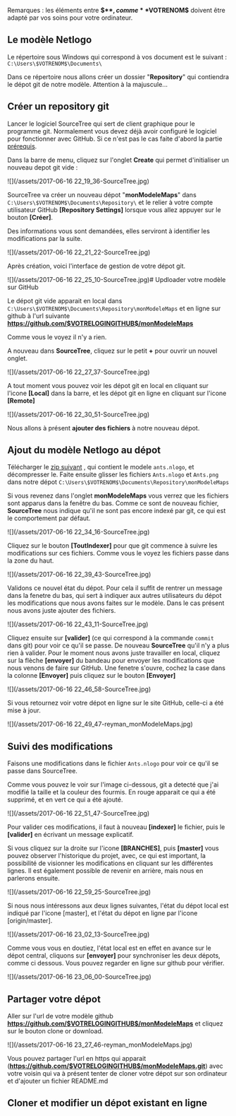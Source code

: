 
Remarques : les éléments entre **$$**, comme **$VOTRENOM$** doivent être adapté par vos soins pour votre ordinateur.

## Le modèle Netlogo

 Le répertoire sous Windows qui correspond à vos document est le suivant : `C:\Users\$VOTRENOM$\Documents\` 

Dans ce répertoire nous allons créer un dossier "**Repository**" qui contiendra le dépot git de notre modèle. Attention à la majuscule...

## Créer un repository git 

Lancer le logiciel SourceTree qui sert de client graphique pour le programme git. Normalement vous devez déjà avoir configuré le logiciel pour fonctionner avec GitHub. Si ce n'est pas le cas faite d'abord la partie [prérequis](../prerequis.md).

Dans la barre de menu, cliquez sur l'onglet **Create** qui permet d'initialiser un nouveau depot git vide : 

![](/assets/2017-06-16 22_19_36-SourceTree.jpg)

SourceTree va créer un nouveau dépot "**monModeleMaps**" dans `C:\Users\$VOTRENOM$\Documents\Repository\` et le relier à votre compte utilisateur GitHub **[Repository Settings]** lorsque vous allez appuyer sur le bouton **[Créer]**.

Des informations vous sont demandées, elles serviront à identifier les modifications par la suite.

![](/assets/2017-06-16 22_21_22-SourceTree.jpg)

Après création, voici l'interface de gestion de votre dépot git.  

![](/assets/2017-06-16 22_25_10-SourceTree.jpg)# Updloader votre modèle sur GitHub

Le dépot git vide apparait en local dans `C:\Users\$VOTRENOM$\Documents\Repository\monModeleMaps` et en ligne sur github à l'url suivante **https://github.com/$VOTRELOGINGITHUB$/monModeleMaps**

Comme vous le voyez il n'y a rien.
 
A nouveau dans **SourceTree**, cliquez sur le petit **+** pour ouvrir un nouvel onglet.

![](/assets/2017-06-16 22_27_37-SourceTree.jpg)

A tout moment vous pouvez voir les dépot git en local en cliquant sur l'icone **[Local]** dans la barre, et les dépot git en ligne en cliquant sur l'icone **[Remote]**

![](/assets/2017-06-16 22_30_51-SourceTree.jpg)

Nous allons à présent **ajouter des fichiers** à notre nouveau dépot.

## Ajout du modèle Netlogo au dépot

Télécharger le [zip suivant](assets/modeleMaps.zip) , qui contient le modele `ants.nlogo`, et décompresser le. Faite ensuite glisser les fichiers `Ants.nlogo` et `Ants.png` dans notre dépot `C:\Users\$VOTRENOM$\Documents\Repository\monModeleMaps`

Si vous revenez dans l'onglet **monModeleMaps** vous verrez que les fichiers sont apparus dans la fenêtre du bas. Comme ce sont de nouveau fichier, **SourceTree** nous indique qu'il ne sont pas encore indexé par git, ce qui est le comportement par défaut.

![](/assets/2017-06-16 22_34_16-SourceTree.jpg) 
  
Cliquez sur le bouton **[ToutIndexer]** pour que git commence à suivre les modifications sur ces fichiers. Comme vous le voyez les fichiers passe dans la zone du haut.

![](/assets/2017-06-16 22_39_43-SourceTree.jpg)

Validons ce nouvel état du dépot. Pour cela il suffit de rentrer un message dans la fenetre du bas, qui sert à indiquer aux autres utilisateurs du dépot les modifications que nous avons faites sur le modèle. Dans le cas présent nous avons juste ajouter des fichiers.

![](/assets/2017-06-16 22_43_11-SourceTree.jpg)

 Cliquez ensuite sur **[valider]** (ce qui correspond à la commande `commit `dans git) pour voir ce qu'il se passe. De nouveau **SourceTree** qu'il n'y a plus rien à valider. Pour le moment nous avons juste travailler en local, cliquez sur la flèche **[envoyer]** du bandeau pour envoyer les modifications que nous venons de faire sur GitHub. Une fenetre s'ouvre, cochez la case dans la colonne **[Envoyer]** puis cliquez sur le bouton **[Envoyer]**
 
 ![](/assets/2017-06-16 22_46_58-SourceTree.jpg)

Si vous retournez voir votre dépot en ligne sur le site GitHub, celle-ci a été mise à jour.

![](/assets/2017-06-16 22_49_47-reyman_monModeleMaps.jpg)

## Suivi des modifications

Faisons une modifications dans le fichier `Ants.nlogo` pour voir ce qu'il se passe dans SourceTree. 

Comme vous pouvez le voir sur l'image ci-dessous, git a detecté que j'ai modifié la taille et la couleur des fourmis. En rouge apparait ce qui a été supprimé, et en vert ce qui a été ajouté.

![](/assets/2017-06-16 22_51_47-SourceTree.jpg)

Pour valider ces modifications, il faut à nouveau **[indexer]** le fichier, puis le **[valider]** en écrivant un message explicatif.

Si vous cliquez sur la droite sur l'icone **[BRANCHES]**, puis **[master]** vous pouvez observer l'historique du projet, avec, ce qui est important, la possibilité de visionner les modifications en cliquant sur les différentes lignes. Il est également possible de revenir en arrière, mais nous en parlerons ensuite.

![](/assets/2017-06-16 22_59_25-SourceTree.jpg)

Si nous nous intéressons aux deux lignes suivantes, l'état du dépot local est indiqué par l'icone [master], et l'état du dépot en ligne par l'icone [origin/master]. 

![](/assets/2017-06-16 23_02_13-SourceTree.jpg)

Comme vous vous en doutiez, l'état local est en effet en avance sur le dépot central, cliquons sur **[envoyer]** pour synchroniser les deux dépots, comme ci dessous. Vous pouvez regarder en ligne sur github pour vérifier.

![](/assets/2017-06-16 23_06_00-SourceTree.jpg)

## Partager votre dépot

Aller sur l'url de votre modèle github **https://github.com/$VOTRELOGINGITHUB$/monModeleMaps** et cliquez sur le bouton clone or download.

![](/assets/2017-06-16 23_27_46-reyman_monModeleMaps.jpg) 

Vous pouvez partager l'url en https qui apparait (**https://github.com/$VOTRELOGINGITHUB$/monModeleMaps.git**) avec votre voisin qui va à présent tenter de cloner votre dépot sur son ordinateur et d'ajouter un fichier README.md

## Cloner et modifier un dépot existant en ligne









